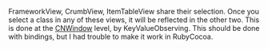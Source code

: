 FrameworkView, CrumbView, ItemTableView share their selection. Once you select a class in any of these views, it will be reflected in the other two. This is done at the [CNWindow](CNWindow.md) level, by KeyValueObserving. This should be done with bindings, but I had trouble to make it work in RubyCocoa.
